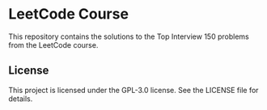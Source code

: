 # LeetCode Course
This repository contains the solutions to the Top Interview 150 problems from the LeetCode course.


## License
This project is licensed under the GPL-3.0 license. See the LICENSE file for details.
 
